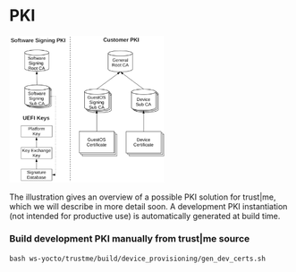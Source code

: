 ---
---

# PKI
<img alt="trustme pki architecture" src="img/pki_trustm3.png" width="55%">

The illustration gives an overview of a possible PKI solution for trust\|me,
which we will describe in more detail soon.
A development PKI instantiation (not intended for productive use) is automatically generated at build time.

### Build development PKI manually from trust\|me source
```
bash ws-yocto/trustme/build/device_provisioning/gen_dev_certs.sh
```

